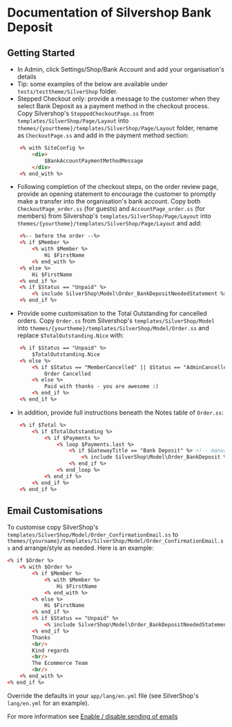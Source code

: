 # Documentation of Silvershop Bank Deposit

## Getting Started
* In Admin, click Settings/Shop/Bank Account and add your organisation's details
* Tip: some examples of the below are available under `tests/testtheme/SilverShop` folder.
* Stepped Checkout only: provide a message to the customer when they select Bank Deposit as a payment method in the checkout process.  Copy Silvershop's `SteppedCheckoutPage.ss` from `templates/SilverShop/Page/Layout` into `themes/{yourtheme}/templates/SilverShop/Page/Layout` folder, rename as `CheckoutPage.ss` and add in the payment method section:
```html
    <% with SiteConfig %>
        <div>
            $BankAccountPaymentMethodMessage
        </div>
    <% end_with %>
```
* Following completion of the checkout steps, on the order review page, provide an opening statement to encourage the customer to promptly make a transfer into the organisation's bank account.  Copy both `CheckoutPage_order.ss` (for guests) and `AccountPage_order.ss` (for members) from Silvershop's `templates/SilverShop/Page/Layout` into `themes/{yourtheme}/templates/SilverShop/Page/Layout` and add:
```html
    <%-- before the order --%>
    <% if $Member %>
        <% with $Member %>
            Hi $FirstName
        <% end_with %>
    <% else %>
        Hi $FirstName
    <% end_if %>
    <% if $Status == "Unpaid" %>
        <% include SilverShop\Model\Order_BankDepositNeededStatement %>
    <% end_if %>
```
* Provide some customisation to the Total Outstanding for cancelled orders.  Copy `Order.ss` from Silvershop's `templates/SilverShop/Model` into `themes/{yourtheme}/templates/SilverShop/Model/Order.ss` and replace `$TotalOutstanding.Nice` with:
```html
    <% if $Status == "Unpaid" %>
        $TotalOutstanding.Nice
    <% else %>
        <% if $Status == "MemberCancelled" || $Status == "AdminCancelled" %>
            Order Cancelled
        <% else %>
            Paid with thanks - you are awesome :)
        <% end_if %>
    <% end_if %>
```
* In addition, provide full instructions beneath the Notes table of `Order.ss`:
```html
    <% if $Total %>
        <% if $TotalOutstanding %>
            <% if $Payments %>
                <% loop $Payments.last %>
                    <% if $GatewayTitle == "Bank Deposit" %> <!-- manual gateway title in language file e.g. app/lang/en.yml -->
                        <% include SilverShop\Model\Order_BankDeposit %>
                    <% end_if %>
                <% end_loop %>
            <% end_if %>
        <% end_if %>
    <% end_if %>
```

## Email Customisations
To customise copy SilverShop's `templates/SilverShop/Model/Order_ConfirmationEmail.ss` to `themes/{yourname}/templates/SilverShop/Model/Order_ConfirmationEmail.ss` and arrange/style as needed.
Here is an example:
```html
<% if $Order %>
    <% with $Order %>
        <% if $Member %>
            <% with $Member %>
                Hi $FirstName
            <% end_with %>
        <% else %>
            Hi $FirstName
        <% end_if %>
        <% if $Status == "Unpaid" %>
            <% include SilverShop\Model\Order_BankDepositNeededStatement %>
        <% end_if %>
        Thanks
        <br/>
        Kind regards
        <br/>
        The Ecommerce Team
        <br/>
    <% end_with %>
<% end_if %>
```
Override the defaults in your `app/lang/en.yml` file (see SilverShop's `lang/en.yml` for an example).

For more information see [Enable / disable sending of emails](https://github.com/silvershop/silvershop-core/blob/master/docs/en/02_Customisation/Emails.md)
